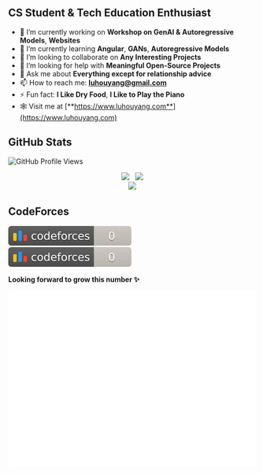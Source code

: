 ## CS Student & Tech Education Enthusiast

- 🔭 I’m currently working on **Workshop on GenAI & Autoregressive Models**, **Websites**
- 🌱 I’m currently learning **Angular**, **GANs**, **Autoregressive Models**
- 👯 I’m looking to collaborate on **Any Interesting Projects**
- 🤔 I’m looking for help with **Meaningful Open-Source Projects**
- 💬 Ask me about **Everything except for relationship advice**
- 📫 How to reach me: <a href="luhouyang@gmail.com"><b>luhouyang@gmail.com</b></a>
- ⚡ Fun fact: **I Like Dry Food**, **I Like to Play the Piano**
- 🕸️ Visit me at [**https://www.luhouyang.com**](https://www.luhouyang.com)

## GitHub Stats

![GitHub Profile Views](https://komarev.com/ghpvc/?username=luhouyang&color=00fff2)

<div align="center">
  <picture>
    <source
      srcset="https://github-readme-stats.vercel.app/api?username=luhouyang&show_icons=true&theme=dark&hide_rank=true"
      media="(prefers-color-scheme: dark), (prefers-color-scheme: no-preference)"
    />
    <source
      srcset="https://github-readme-stats.vercel.app/api?username=luhouyang&show_icons=true&hide_rank=true"
      media="(prefers-color-scheme: light)"
    />
    <img height=200 src="https://github-readme-stats.vercel.app/api?username=luhouyang&show_icons=true&hide_rank=true" />
  </picture>
  &nbsp;
  <picture>
    <source
      srcset="https://github-readme-stats.vercel.app/api/top-langs/?username=luhouyang&layout=donut&theme=dark"
      media="(prefers-color-scheme: dark), (prefers-color-scheme: no-preference)"
    />
    <source
      srcset="https://github-readme-stats.vercel.app/api/top-langs/?username=luhouyang&layout=donut"
      media="(prefers-color-scheme: light)"
    />
    <img height=200 src="https://github-readme-stats.vercel.app/api?username=luhouyang&show_icons=true" />
  </picture>
  <br />
  <picture>
    <source
      srcset="https://streak-stats.demolab.com/?user=luhouyang&theme=dark&ring=00fff2&fire=00fff2&currStreakLabel=00fff2"
      media="(prefers-color-scheme: dark), (prefers-color-scheme: no-preference)"
    />
    <source
      srcset="https://streak-stats.demolab.com/?user=luhouyang"
      media="(prefers-color-scheme: light)"
    />
    <img src="https://git.io/streak-stats?username=luhouyang" />
  </picture>
  
</div>

## CodeForces

![Lu Hou Yang's CodeForces Max Rating](https://raw.githubusercontent.com/luhouyang/cf-stats/main/output/max_rating.svg)
![Lu Hou Yang's CodeForces Current Rating](https://raw.githubusercontent.com/luhouyang/cf-stats/main/output/rating.svg)

**Looking forward to grow this number ✨**

<picture>
  <source
    srcset="https://raw.githubusercontent.com/luhouyang/cf-stats/main/output/light_card.svg#gh-dark-mode-only"
    media="(prefers-color-scheme: dark), (prefers-color-scheme: no-preference)"
  />
  <source
    srcset="https://raw.githubusercontent.com/luhouyang/cf-stats/main/output/light_card.svg"
    media="(prefers-color-scheme: light)"
  />
  <img src="https://raw.githubusercontent.com/luhouyang/cf-stats/main/output/light_card.svg" />
</picture>


